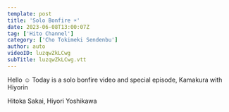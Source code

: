 ```yaml
---
template: post
title: 'Solo Bonfire ☀️'
date: 2023-06-08T13:00:07Z
tag: ['Hito Channel']
category: ['Cho Tokimeki Sendenbu']
author: auto 
videoID: luzqwZkLCwg
subTitle: luzqwZkLCwg.vtt
---
```

Hello ☺
Today is a solo bonfire video and special episode, Kamakura with Hiyorin

Hitoka Sakai, Hiyori Yoshikawa